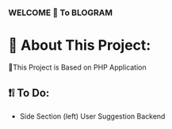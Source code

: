 ### WELCOME 👋 To BLOGRAM

# 💫 About This Project:
🔭This Project is Based on PHP Application <br>

## ❗❕ To Do:
* Side Section (left) User Suggestion Backend
  
